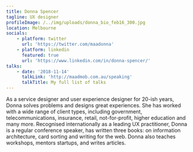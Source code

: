 ```yaml
---
title: Donna Spencer
tagline: UX designer
profileImage: /../img/uploads/donna_bio_feb16_300.jpg
location: Melbourne
socials:
    - platform: twitter
      url: 'https://twitter.com/maadonna'
    - platform: linkedin
      featured: true
      url: 'https://www.linkedin.com/in/donna-spencer/'
talks:
    - date: '2018-11-14'
      talkLink: 'http://maadmob.com.au/speaking'
      talkTitle: My full list of talks
---
```


As a service designer and user experience designer for 20-ish years, Donna solves problems and designs great experiences. She has worked with a wide range of client types, including government, telecommunications, insurance, retail, not-for-profit, higher education and many more. Recognised internationally as a leading UX practitioner, Donna is a regular conference speaker, has written three books: on information architecture, card sorting and writing for the web. Donna also teaches workshops, mentors startups, and writes articles.
